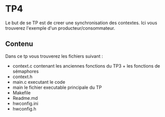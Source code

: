 # TP4

Le but de se TP est de creer une synchronisation des contextes. Ici vous trouverez l'exemple d'un producteur/consommateur.

## Contenu

Dans ce tp vous trouverez les fichiers suivant :

- context.c contenant les anciennes fonctions du TP3 + les fonctions de sémaphores
- context.h
- main.c executant le code
- main le fichier executable principale du TP
- Makefile
- Readme.md
- hwconfig.ini
- hwconfig.h
